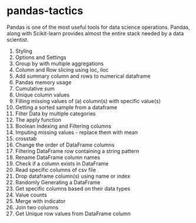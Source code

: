 # pandas-tactics

Pandas is one of the most useful tools for data science operations. Pandas, along with Scikit-learn provides almost the entire stack needed by a data scientist.

01. Styling
02. Options and Settings
03. Group by with multiple aggregations
04. Column and Row slicing using loc, iloc
05. Add summary column and rows to numerical dataframe
06. Pandas memory usage
07. Cumulative sum
08. Unique column values
09. Filling missing values of (a) column(s) with specific value(s)
10. Getting a sorted sample from a dataframe
11. Filter Data by multiple categories
12. The apply function
13. Boolean Indexing and Filtering columns
14. Imputing missing values - replace them with mean
15. crosstab
16. Change the order of DataFrame columns
17. Filtering DataFrame row containing a string pattern
18. Rename DataFrame column names
19. Check if a column exists in DataFrame
20. Read specific columns of csv file
21. Drop dataframe column(s) using name or index
22. Randomly Generating a DataFrame
23. Get specific columns based on their data types
24. Value counts
25. Merge with indicator
26. Join two columns
27. Get Unique row values from DataFrame column
